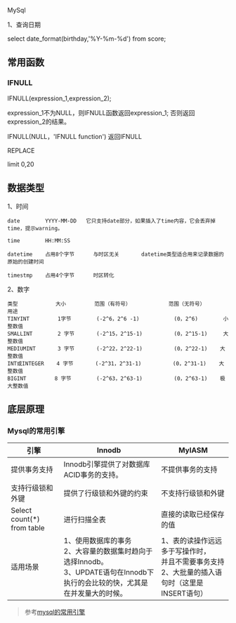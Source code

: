 MySql



1、查询日期

select date_format(birthday,'%Y-%m-%d')  from score;



## 常用函数

### IFNULL

IFNULL(expression_1,expression_2);

expression_1不为NULL，则IFNULL函数返回expression_1; 否则返回expression_2的结果。

IFNULL(NULL，'IFNULL function')		返回IFNULL





REPLACE

limit 0,20 







## 数据类型

1、时间

```
date 		YYYY-MM-DD   它只支持date部分，如果插入了time内容，它会丢弃掉time，提示warning。

time		HH:MM:SS

datetime	占用8个字节		与时区无关		datetime类型适合用来记录数据的原始的创建时间	

timestmp	占用4个字节		时区转化 		
```

2、数字

```
类型            大小         范围（有符号）            范围（无符号）       用途
TINYINT         1字节        (-2^6，2^6 -1)           (0，2^6)        小整数值 
SMALLINT        2 字节       (-2^15，2^15-1)          (0，2^15-1)     大整数值 
MEDIUMINT       3 字节       (-2^22，2^22-1)  		   (0，2^22-1) 	 大整数值 
INT或INTEGER    4 字节       (-2^31，2^31-1) 		  (0，2^31-1) 	大整数值 
BIGINT         8 字节        (-2^63，2^63-1) 		   (0，2^63-1)    极大整数值
```

## 底层原理

### Mysql的常用引擎

| 引擎                       | Innodb                                                       | MyIASM                                                       |
| -------------------------- | ------------------------------------------------------------ | ------------------------------------------------------------ |
| 提供事务支持               | Innodb引擎提供了对数据库ACID事务的支持。                     | 不提供事务的支持                                             |
| 支持行级锁和外键           | 提供了行级锁和外键的约束                                     | 不支持行级锁和外键                                           |
| Select count(*) from table | 进行扫描全表                                                 | 直接的读取已经保存的值                                       |
| 适用场景                   | 1、使用数据库的事务<br />2、大容量的数据集时趋向于选择Innodb。<br />3、UPDATE语句在Innodb下执行的会比较的快，尤其是在并发量大的时候。 | 1、表的读操作远远多于写操作时，<br />并且不需要事务支持<br />2、大批量的插入语句时（这里是INSERT语句） |

> 参考[mysql的常用引擎](https://www.cnblogs.com/xiaohaillong/p/6079551.html)

